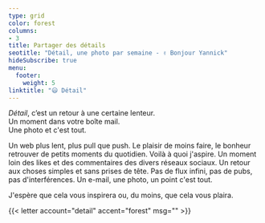 ```yaml
---
type: grid
color: forest
columns:
- 3
title: Partager des détails
seotitle: "Détail, une photo par semaine - ✌️ Bonjour Yannick"
hideSubscribe: true
menu:
  footer:
    weight: 5
linktitle: "😃 Détail"
---
```


*Détail*, c’est un retour à une certaine lenteur.  
Un moment dans votre boîte mail.  
Une photo et c'est tout.

Un web plus lent, plus pull que push. Le plaisir de moins faire, le bonheur retrouver de petits moments du quotidien. Voilà à quoi j'aspire. Un moment loin des likes et des commentaires des divers réseaux sociaux. Un retour aux choses simples et sans prises de tête. Pas de flux infini, pas de pubs, pas d'interférences. Un e-mail, une photo, un point c'est tout.

J'espère que cela vous inspirera ou, du moins, que cela vous plaira.

{{< letter account="detail" accent="forest" msg="" >}}
